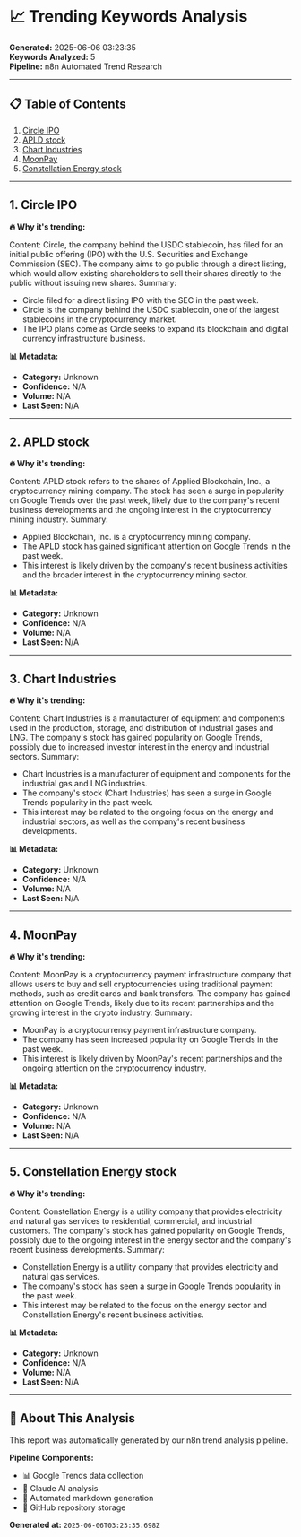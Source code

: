 # 📈 Trending Keywords Analysis

**Generated:** 2025-06-06 03:23:35  
**Keywords Analyzed:** 5  
**Pipeline:** n8n Automated Trend Research

---

## 📋 Table of Contents

1. [Circle IPO](#circle-ipo)
2. [APLD stock](#apld-stock)
3. [Chart Industries](#chart-industries)
4. [MoonPay](#moonpay)
5. [Constellation Energy stock](#constellation-energy-stock)

---

## 1. Circle IPO

**🔥 Why it's trending:**

Content:
Circle, the company behind the USDC stablecoin, has filed for an initial public offering (IPO) with the U.S. Securities and Exchange Commission (SEC). The company aims to go public through a direct listing, which would allow existing shareholders to sell their shares directly to the public without issuing new shares.
Summary:
- Circle filed for a direct listing IPO with the SEC in the past week.
- Circle is the company behind the USDC stablecoin, one of the largest stablecoins in the cryptocurrency market.
- The IPO plans come as Circle seeks to expand its blockchain and digital currency infrastructure business.

**📊 Metadata:**
- **Category:** Unknown
- **Confidence:** N/A
- **Volume:** N/A
- **Last Seen:** N/A

---

## 2. APLD stock

**🔥 Why it's trending:**

Content:
APLD stock refers to the shares of Applied Blockchain, Inc., a cryptocurrency mining company. The stock has seen a surge in popularity on Google Trends over the past week, likely due to the company's recent business developments and the ongoing interest in the cryptocurrency mining industry.
Summary:
- Applied Blockchain, Inc. is a cryptocurrency mining company.
- The APLD stock has gained significant attention on Google Trends in the past week.
- This interest is likely driven by the company's recent business activities and the broader interest in the cryptocurrency mining sector.

**📊 Metadata:**
- **Category:** Unknown
- **Confidence:** N/A
- **Volume:** N/A
- **Last Seen:** N/A

---

## 3. Chart Industries

**🔥 Why it's trending:**

Content:
Chart Industries is a manufacturer of equipment and components used in the production, storage, and distribution of industrial gases and LNG. The company's stock has gained popularity on Google Trends, possibly due to increased investor interest in the energy and industrial sectors.
Summary:
- Chart Industries is a manufacturer of equipment and components for the industrial gas and LNG industries.
- The company's stock (Chart Industries) has seen a surge in Google Trends popularity in the past week.
- This interest may be related to the ongoing focus on the energy and industrial sectors, as well as the company's recent business developments.

**📊 Metadata:**
- **Category:** Unknown
- **Confidence:** N/A
- **Volume:** N/A
- **Last Seen:** N/A

---

## 4. MoonPay

**🔥 Why it's trending:**

Content:
MoonPay is a cryptocurrency payment infrastructure company that allows users to buy and sell cryptocurrencies using traditional payment methods, such as credit cards and bank transfers. The company has gained attention on Google Trends, likely due to its recent partnerships and the growing interest in the crypto industry.
Summary:
- MoonPay is a cryptocurrency payment infrastructure company.
- The company has seen increased popularity on Google Trends in the past week.
- This interest is likely driven by MoonPay's recent partnerships and the ongoing attention on the cryptocurrency industry.

**📊 Metadata:**
- **Category:** Unknown
- **Confidence:** N/A
- **Volume:** N/A
- **Last Seen:** N/A

---

## 5. Constellation Energy stock

**🔥 Why it's trending:**

Content:
Constellation Energy is a utility company that provides electricity and natural gas services to residential, commercial, and industrial customers. The company's stock has gained popularity on Google Trends, possibly due to the ongoing interest in the energy sector and the company's recent business developments.
Summary:
- Constellation Energy is a utility company that provides electricity and natural gas services.
- The company's stock has seen a surge in Google Trends popularity in the past week.
- This interest may be related to the focus on the energy sector and Constellation Energy's recent business activities.

**📊 Metadata:**
- **Category:** Unknown
- **Confidence:** N/A
- **Volume:** N/A
- **Last Seen:** N/A

---

## 🤖 About This Analysis

This report was automatically generated by our n8n trend analysis pipeline.

**Pipeline Components:**
- 📊 Google Trends data collection
- 🤖 Claude AI analysis
- 📝 Automated markdown generation
- 📂 GitHub repository storage

**Generated at:** `2025-06-06T03:23:35.698Z`
